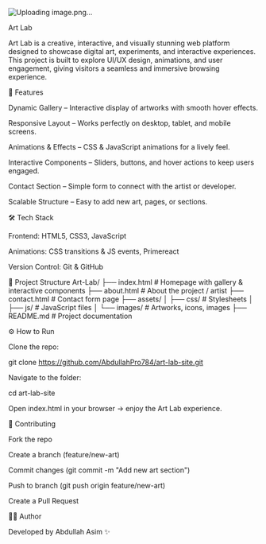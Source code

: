 ![Uploading image.png…]()

Art Lab

Art Lab is a creative, interactive, and visually stunning web platform designed to showcase digital art, experiments, and interactive experiences. This project is built to explore UI/UX design, animations, and user engagement, giving visitors a seamless and immersive browsing experience.

🎨 Features

Dynamic Gallery – Interactive display of artworks with smooth hover effects.

Responsive Layout – Works perfectly on desktop, tablet, and mobile screens.

Animations & Effects – CSS & JavaScript animations for a lively feel.

Interactive Components – Sliders, buttons, and hover actions to keep users engaged.

Contact Section – Simple form to connect with the artist or developer.

Scalable Structure – Easy to add new art, pages, or sections.

🛠️ Tech Stack

Frontend: HTML5, CSS3, JavaScript

Animations: CSS transitions & JS events, Primereact

Version Control: Git & GitHub

📂 Project Structure
Art-Lab/
├── index.html        # Homepage with gallery & interactive components
├── about.html        # About the project / artist
├── contact.html      # Contact form page
├── assets/
│   ├── css/          # Stylesheets
│   ├── js/           # JavaScript files
│   └── images/       # Artworks, icons, images
├── README.md         # Project documentation

⚙️ How to Run

Clone the repo:

git clone https://github.com/AbdullahPro784/art-lab-site.git


Navigate to the folder:

cd art-lab-site


Open index.html in your browser → enjoy the Art Lab experience.

🤝 Contributing

Fork the repo

Create a branch (feature/new-art)

Commit changes (git commit -m "Add new art section")

Push to branch (git push origin feature/new-art)

Create a Pull Request

👨‍💻 Author

Developed by Abdullah Asim ✨
